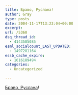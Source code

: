 ```yaml
---
title: Браво, Руслана!
author: Gray
type: posts
date: 2004-11-17T13:23:04+00:00
excerpt:
url: /5360
dsq_thread_id:
  - 4143585085
esml_socialcount_LAST_UPDATED:
  - 1497281164
essb_cache_expire:
  - 1616189494
categories:
  - Uncategorized

---
```








<a href="http://www.korrespondent.net/main/106905/" target="_blank">Браво, Руслана</a>!